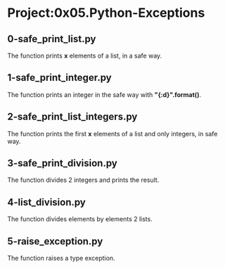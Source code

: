 # Project:0x05.Python-Exceptions

## 0-safe_print_list.py

The function prints **x** elements of a list, in a safe way.

## 1-safe_print_integer.py

The function prints an integer in the safe way with **"{:d}".format()**.

## 2-safe_print_list_integers.py

The function prints the first **x** elements of a list and only integers, in safe way.

## 3-safe_print_division.py

The function divides 2 integers and prints the result.

## 4-list_division.py

The function divides elements by elements 2 lists.

## 5-raise_exception.py

The function raises a type exception.

